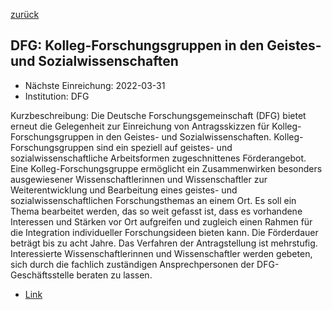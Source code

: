 [zurück](/funding/)

## DFG: Kolleg-Forschungsgruppen in den Geistes- und Sozialwissenschaften

* Nächste Einreichung: 2022-03-31
* Institution: DFG

Kurzbeschreibung: Die Deutsche Forschungsgemeinschaft (DFG) bietet erneut die Gelegenheit zur Einreichung von Antragsskizzen für Kolleg-Forschungsgruppen in den Geistes- und Sozialwissenschaften. Kolleg-Forschungsgruppen sind ein speziell auf geistes- und sozialwissenschaftliche Arbeitsformen zugeschnittenes Förderangebot. Eine Kolleg-Forschungsgruppe ermöglicht ein Zusammenwirken besonders ausgewiesener Wissenschaftlerinnen und Wissenschaftler zur Weiterentwicklung und Bearbeitung eines geistes- und sozialwissenschaftlichen Forschungsthemas an einem Ort. Es soll ein Thema bearbeitet werden, das so weit gefasst ist, dass es vorhandene Interessen und Stärken vor Ort aufgreifen und zugleich einen Rahmen für die Integration individueller Forschungsideen bieten kann. Die Förderdauer beträgt bis zu acht Jahre. Das Verfahren der Antragstellung ist mehrstufig. Interessierte Wissenschaftlerinnen und Wissenschaftler werden gebeten, sich durch die fachlich zuständigen Ansprechpersonen der DFG-Geschäftsstelle beraten zu lassen.

* [Link](https://www.dfg.de/foerderung/info_wissenschaft/info_wissenschaft_21_96/index.html)